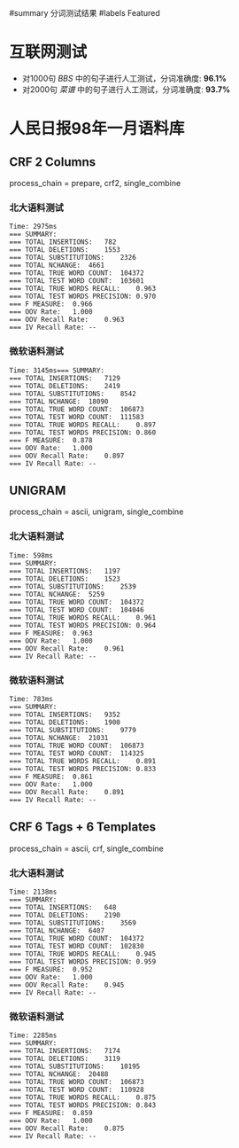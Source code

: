 ﻿#summary 分词测试结果
#labels Featured

# 互联网测试 #

  * 对1000句 _BBS_ 中的句子进行人工测试，分词准确度: **96.1%**
  * 对2000句 _菜谱_ 中的句子进行人工测试，分词准确度: **93.7%**


# 人民日报98年一月语料库 #

## CRF 2 Columns ##

process\_chain = prepare, crf2, single\_combine

### 北大语料测试 ###
```
Time: 2975ms
=== SUMMARY:
=== TOTAL INSERTIONS:	782
=== TOTAL DELETIONS:	1553
=== TOTAL SUBSTITUTIONS:	2326
=== TOTAL NCHANGE:	4661
=== TOTAL TRUE WORD COUNT:	104372
=== TOTAL TEST WORD COUNT:	103601
=== TOTAL TRUE WORDS RECALL:	0.963
=== TOTAL TEST WORDS PRECISION:	0.970
=== F MEASURE:	0.966
=== OOV Rate:	1.000
=== OOV Recall Rate:	0.963
=== IV Recall Rate:	--
```

### 微软语料测试 ###
```
Time: 3145ms=== SUMMARY:
=== TOTAL INSERTIONS:	7129
=== TOTAL DELETIONS:	2419
=== TOTAL SUBSTITUTIONS:	8542
=== TOTAL NCHANGE:	18090
=== TOTAL TRUE WORD COUNT:	106873
=== TOTAL TEST WORD COUNT:	111583
=== TOTAL TRUE WORDS RECALL:	0.897
=== TOTAL TEST WORDS PRECISION:	0.860
=== F MEASURE:	0.878
=== OOV Rate:	1.000
=== OOV Recall Rate:	0.897
=== IV Recall Rate:	--
```

## UNIGRAM ##

process\_chain = ascii, unigram, single\_combine

### 北大语料测试 ###
```
Time: 598ms
=== SUMMARY:
=== TOTAL INSERTIONS:	1197
=== TOTAL DELETIONS:	1523
=== TOTAL SUBSTITUTIONS:	2539
=== TOTAL NCHANGE:	5259
=== TOTAL TRUE WORD COUNT:	104372
=== TOTAL TEST WORD COUNT:	104046
=== TOTAL TRUE WORDS RECALL:	0.961
=== TOTAL TEST WORDS PRECISION:	0.964
=== F MEASURE:	0.963
=== OOV Rate:	1.000
=== OOV Recall Rate:	0.961
=== IV Recall Rate:	--
```

### 微软语料测试 ###
```
Time: 783ms
=== SUMMARY:
=== TOTAL INSERTIONS:	9352
=== TOTAL DELETIONS:	1900
=== TOTAL SUBSTITUTIONS:	9779
=== TOTAL NCHANGE:	21031
=== TOTAL TRUE WORD COUNT:	106873
=== TOTAL TEST WORD COUNT:	114325
=== TOTAL TRUE WORDS RECALL:	0.891
=== TOTAL TEST WORDS PRECISION:	0.833
=== F MEASURE:	0.861
=== OOV Rate:	1.000
=== OOV Recall Rate:	0.891
=== IV Recall Rate:	--
```


## CRF 6 Tags + 6 Templates ##

process\_chain = ascii, crf, single\_combine

### 北大语料测试 ###
```
Time: 2138ms
=== SUMMARY:
=== TOTAL INSERTIONS:	648
=== TOTAL DELETIONS:	2190
=== TOTAL SUBSTITUTIONS:	3569
=== TOTAL NCHANGE:	6407
=== TOTAL TRUE WORD COUNT:	104372
=== TOTAL TEST WORD COUNT:	102830
=== TOTAL TRUE WORDS RECALL:	0.945
=== TOTAL TEST WORDS PRECISION:	0.959
=== F MEASURE:	0.952
=== OOV Rate:	1.000
=== OOV Recall Rate:	0.945
=== IV Recall Rate:	--
```

### 微软语料测试 ###
```
Time: 2285ms
=== SUMMARY:
=== TOTAL INSERTIONS:	7174
=== TOTAL DELETIONS:	3119
=== TOTAL SUBSTITUTIONS:	10195
=== TOTAL NCHANGE:	20488
=== TOTAL TRUE WORD COUNT:	106873
=== TOTAL TEST WORD COUNT:	110928
=== TOTAL TRUE WORDS RECALL:	0.875
=== TOTAL TEST WORDS PRECISION:	0.843
=== F MEASURE:	0.859
=== OOV Rate:	1.000
=== OOV Recall Rate:	0.875
=== IV Recall Rate:	--
```